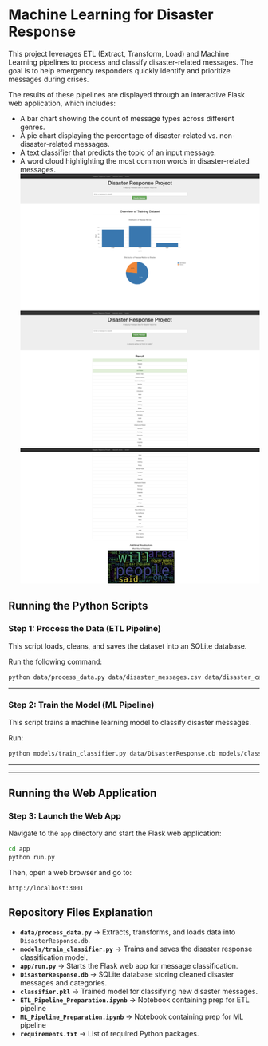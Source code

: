 # Machine Learning for Disaster Response
This project leverages ETL (Extract, Transform, Load) and Machine Learning pipelines to process and classify disaster-related messages. The goal is to help emergency responders quickly identify and prioritize messages during crises.

The results of these pipelines are displayed through an interactive Flask web application, which includes:
- A bar chart showing the count of message types across different genres.
- A pie chart displaying the percentage of disaster-related vs. non-disaster-related messages.
- A text classifier that predicts the topic of an input message.
- A word cloud highlighting the most common words in disaster-related messages.
![landing_page](images/landing_page.png)
![search](images/search.png)
![word cloud](images/search_and_wordcloud.png)


## **Running the Python Scripts**  

### **Step 1: Process the Data (ETL Pipeline)**  
This script loads, cleans, and saves the dataset into an SQLite database.  

Run the following command:  
```bash
python data/process_data.py data/disaster_messages.csv data/disaster_categories.csv data/DisasterResponse.db
```

---

### **Step 2: Train the Model (ML Pipeline)**  
This script trains a machine learning model to classify disaster messages.  

Run:  
```bash
python models/train_classifier.py data/DisasterResponse.db models/classifier.pkl
```

---

 

---

## **Running the Web Application**  

### **Step 3: Launch the Web App**  
Navigate to the `app` directory and start the Flask web application:  
```bash
cd app
python run.py
```
Then, open a web browser and go to:  
```
http://localhost:3001
```
 

## **Repository Files Explanation**  

- **`data/process_data.py`** → Extracts, transforms, and loads data into `DisasterResponse.db`.  
- **`models/train_classifier.py`** → Trains and saves the disaster response classification model.  
- **`app/run.py`** → Starts the Flask web app for message classification.  
- **`DisasterResponse.db`** → SQLite database storing cleaned disaster messages and categories.  
- **`classifier.pkl`** → Trained model for classifying new disaster messages.
- **`ETL_Pipeline_Preparation.ipynb`**  → Notebook containing prep for ETL pipeline
- **`ML_Pipeline_Preparation.ipynb`**  → Notebook containing prep for ML pipeline
- **`requirements.txt`** → List of required Python packages. 

